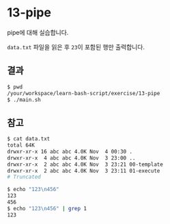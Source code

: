# 13-pipe

pipe에 대해 실습합니다.

`data.txt` 파일을 읽은 후 `23`이 포함된 행만 출력합니다.

## 결과
```bash
$ pwd
/your/workspace/learn-bash-script/exercise/13-pipe
$ ./main.sh

```


## 참고
```bash
$ cat data.txt
total 64K
drwxr-xr-x 16 abc abc 4.0K Nov  4 00:30 .
drwxr-xr-x  4 abc abc 4.0K Nov  3 23:00 ..
drwxr-xr-x  2 abc abc 4.0K Nov  3 23:21 00-template
drwxr-xr-x  2 abc abc 4.0K Nov  3 23:11 01-execute
# Truncated
```

```bash
$ echo "123\n456"  
123
456
$ echo "123\n456" | grep 1
123
```